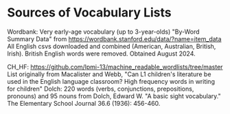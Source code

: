 Sources of Vocabulary Lists
===========================

Wordbank:
    Very early-age vocabulary (up to 3-year-olds)
    "By-Word Summary Data" from https://wordbank.stanford.edu/data/?name=item_data
    All English csvs downloaded and combined (American, Australian, British, Irish). British English words were removed.
    Obtained August 2024.

CH_HF:
    https://github.com/lpmi-13/machine_readable_wordlists/tree/master
    List originally from Macalister and Webb, "Can L1 children's literature be used in the English language classroom?
    High frequency words in writing for children"
Dolch:
    220 words (verbs, conjunctions, prepositions, pronouns) and 95 nouns from Dolch, Edward W. "A basic sight vocabulary." The Elementary School Journal 36.6 (1936): 456-460.
